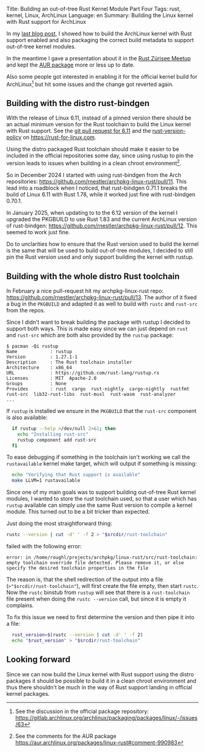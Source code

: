 Title: Building an out-of-tree Rust Kernel Module Part Four
Tags: rust, kernel, Linux, ArchLinux
Language: en
Summary: Building the Linux kernel with Rust support for ArchLinux

In my [last blog post], I showed how to build the ArchLinux kernel with Rust
support enabled and also packaging the correct build metadata to support
out-of-tree kernel modules.

In the meantime I gave a presentation about it in the [Rust Zürisee Meetup] and
kept the [AUR package] more or less up to date.

Also some people got interested in enabling it for the official kernel build
for ArchLinux[^1] but hit some issues and the change got reverted again.

## Building with the distro rust-bindgen

With the release of Linux 6.11, instead of a pinned version there should be an
actual minimum version for the Rust toolchain to build the Linux kernel with
Rust support. See the [git pull request for 6.11] and the [rust-version-policy]
on <https://rust-for-linux.com>.

Using the distro packaged Rust toolchain should make it easier to be included
in the official repositories some day, since using rustup to pin the version
leads to issues when building in a clean chroot environment[^2].

So in December 2024 I started with using rust-bindgen from the Arch
repositories: <https://github.com/rnestler/archpkg-linux-rust/pull/11>. This
lead into a roadblock when I noticed, that rust-bindgen 0.71.1 breaks the build
of Linux 6.11 with Rust 1.78, while it worked just fine with rust-bindgen
0.70.1.

In January 2025, when updating to to the 6.12 version of the kernel I upgraded
the PKGBUILD to use Rust 1.83 and the current ArchLinux version of
rust-bindgen: <https://github.com/rnestler/archpkg-linux-rust/pull/12>. This
seemed to work just fine.

Do to unclarities how to ensure that the Rust version used to build the kernel
is the same that will be used to build out-of-tree modules, I decided to still
pin the Rust version used and only support building the kernel with rustup.

## Building with the whole distro Rust toolchain

In February a nice pull-request hit my archpkg-linux-rust repo:
<https://github.com/rnestler/archpkg-linux-rust/pull/13>. The author of it
fixed a bug in the `PKGBUILD` and adapted it as well to build with `rustc` and
`rust-src` from the repos.

Since I didn't want to break building the package with rustup I decided to
support both ways. This is made easy since we can just depend on `rust` and
`rust-src` which are both also provided by the `rustup` package:

```text
$ pacman -Qi rustup
Name            : rustup
Version         : 1.27.1-1
Description     : The Rust toolchain installer
Architecture    : x86_64
URL             : https://github.com/rust-lang/rustup.rs
Licenses        : MIT  Apache-2.0
Groups          : None
Provides        : rust  cargo  rust-nightly  cargo-nightly  rustfmt  rust-src  lib32-rust-libs  rust-musl  rust-wasm  rust-analyzer
...
```

If `rustup` is installed we ensure in the `PKGBUILD` that the `rust-src`
component is also available:

```bash
  if rustup --help >/dev/null 2>&1; then
    echo "Installing rust-src"
    rustup component add rust-src
  fi
```

To ease debugging if something in the toolchain isn't working we call the
`rustavailable` kernel make target, which will output if something is missing:

```bash
  echo "Verifying that Rust support is available"
  make LLVM=1 rustavailable
```

Since one of my main goals was to support building out-of-tree Rust kernel
modules, I wanted to store the rust toolchain used, so that a user which has
`rustup` available can simply use the same Rust version to compile a kernel
module. This turned out to be a bit tricker than expected.

Just doing the most straightforward thing:
```bash
rustc --version | cut -d' ' -f 2 > "$srcdir/rust-toolchain"
```

failed with the following error:
```text
error: in /home/roughl/projects/archpkg/linux-rust/src/rust-toolchain: empty toolchain override file detected. Please remove it, or else specify the desired toolchain properties in the file
```

The reason is, that the shell redirection of the output into a file
(`>"$srcdir/rust-toolchain"`), will first create the file empty, then start
`rustc`. Now the `rustc` binstub from `rustup` will see that there is a
`rust-toolchain` file present when doing the `rustc --version` call, but since
it is empty it complains.

To fix this issue we need to first determine the version and then pipe it into a file:
```bash
  rust_version=$(rustc --version | cut -d' ' -f 2)
  echo "$rust_version" > "$srcdir/rust-toolchain"
```

## Looking forward

Since we can now build the Linux kernel with Rust support using the distro
packages it should be possible to build it in a clean chroot environment and
thus there shouldn't be much in the way of Rust support landing in official
kernel packages.

[^1]: See the discussion in the official package repository: <https://gitlab.archlinux.org/archlinux/packaging/packages/linux/-/issues/63>
[^2]: See the comments for the AUR package <https://aur.archlinux.org/packages/linux-rust#comment-990983>

[last blog post]: /building-an-out-of-tree-rust-kernel-module-part-three.html
[Rust Zürisee Meetup]: https://www.meetup.com/rust-zurich/events/293322905/?eventOrigin=group_events_list
[AUR package]: https://aur.archlinux.org/packages/linux-rust
[git pull request for 6.11]: https://lkml.org/lkml/2024/7/25/53
[rust-version-policy]: https://rust-for-linux.com/rust-version-policy
